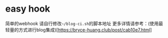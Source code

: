 # easy hook
简单的webhook 请自行修改`~/blog-ci.sh`的脚本地址
更多详情请参考：(使用最轻量的方式进行blog集成)[https://bryce-huang.club/post/cab10e7.html]